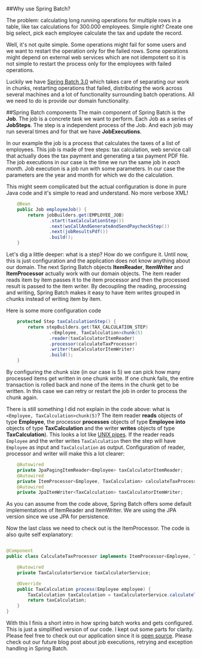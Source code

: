 ##Why use Spring Batch?

The problem: calculating long running operations for multiple rows in a table, like tax calculations for 300.000 employees. Simple right? Create one big select, pick each employee calculate the tax and update the record.

Well, it's not quite simple. Some operations might fail for some users and we want to restart the operation only for the failed rows. Some operations might depend on external web services which are not idempotent so it is not simple to restart the process only for the employees with failed operations.

Luckily we have [Spring Batch 3.0](http://projects.spring.io/spring-batch/) which takes care of separating our work in chunks, restarting operations that failed, distributing the work across several machines and a lot of functionality surrounding batch operations. All we need to do is provide our domain functionality.

##Spring Batch components
The main component of Spring Batch is the __Job__. The job is a concrete task we want to perform. Each Job as a series of __JobSteps__. The step is a independent process of the Job. And each job may run several times and for that we have __JobExecutions__.

In our example the job is a process that calculates the taxes of a list of employees. This job is made of tree steps: tax calculation, web service call that actually does the tax payment and generating a tax  payment PDF file. The job executions in our case is the time we run the same job in _each month_. Job execution is a job run with some parameters. In our case the parameters are the year and month for which we do the calculation.

This might seem complicated but the actual configuration is done in pure Java code and it's simple to read and understand. No more verbose XML!
```java
    @Bean
    public Job employeeJob() {
        return jobBuilders.get(EMPLOYEE_JOB)
                .start(taxCalculationStep())
                .next(wsCallAndGenerateAndSendPaycheckStep())
                .next(jobResultsPdf())
                .build();
    }
```

Let's dig a little deeper: what is a step? How do we configure it. Until now, this is just configuration and the application does not know anything about our domain. The next Spring Batch objects __ItemReader__, __ItemWriter__ and __ItemProcessor__ actually work with our domain objects. The item reader reads item by item passes it to the item processor and then the processed result is passed to the item writer. By decoupling the reading, processing and writing, Spring Batch makes it easy to have item writes grouped in chunks instead of writing item by item. 

Here is some more configuration code
```java
    protected Step taxCalculationStep() {
        return stepBuilders.get(TAX_CALCULATION_STEP)
                .<Employee, TaxCalculation>chunk(5)
                .reader(taxCalculatorItemReader)
                .processor(calculateTaxProcessor)
                .writer(taxCalculatorItemWriter)
                .build();
    }
```

By configuring the chunk size (in our case is 5) we can pick how many processed items get written in one chunk write. If one chunk fails, the entire transaction is rolled back and none of the items in the chunk get to be written. In this case we can retry or restart the job in order to process the chunk again.

There is still something I did not explain in the code above: what is ```<Employee, TaxCalculation>chunk(5)```? The item reader __reads__ objects of type __Employee__, the processor __processes__ objects of type __Employee into__ objects of type __TaxCalculation__ and the writer __writes__ objects of type __TaxCalculation__). This looks a lot like [UNIX pipes](http://en.wikipedia.org/wiki/Pipeline_%28Unix%29). If the reader reads ```Employee``` and the writer writes ```TaxCalculation``` then the step will have ```Employee``` as input and ```TaxCalculation``` as output. Configuration of reader, processor and writer will make this a lot clearer:
```java
    @Autowired
    private JpaPagingItemReader<Employee> taxCalculatorItemReader;
    @Autowired
    private ItemProcessor<Employee, TaxCalculation> calculateTaxProcessor;
    @Autowired
    private JpaItemWriter<TaxCalculation> taxCalculatorItemWriter;

```

As you can assume from the code above, Spring Batch offers some default implementations of ItemReader and ItemWriter. We are using the JPA version since we use JPA for persistence.

Now the last class we need to check out is the ItemProcessor. The code is also quite self explanatory:
```java

@Component
public class CalculateTaxProcessor implements ItemProcessor<Employee, TaxCalculation> {

    @Autowired
    private TaxCalculatorService taxCalculatorService;

    @Override
    public TaxCalculation process(Employee employee) {
        TaxCalculation taxCalculation = taxCalculatorService.calculateTax(employee);
        return taxCalculation;
    }
}
```

With this I finis a short intro in how spring batch works and gets configured. This is just a simplified version of our code. I kept out some parts for clarity. Please feel free to check out our application since it is [open source](https://github.com/cegeka/batchers). Please check out our future blog post about job executions, retrying and exception handling in Spring Batch.